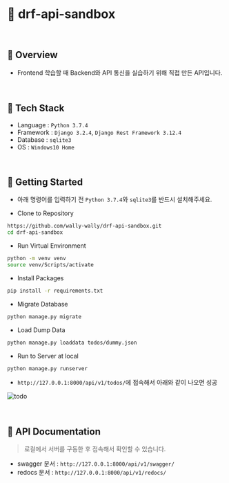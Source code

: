 # :page_facing_up: drf-api-sandbox

<br>

## :pushpin: Overview

- Frontend 학습할 때 Backend와 API 통신을 실습하기 위해 직접 만든 API입니다.

<br>

## :pushpin: Tech Stack

- Language : `Python 3.7.4`
- Framework : `Django 3.2.4`, `Django Rest Framework 3.12.4`
- Database : `sqlite3`
- OS : `Windows10 Home`

<br>

## :pushpin: Getting Started

- 아래 명령어를 입력하기 전 `Python 3.7.4`와 `sqlite3`를 반드시 설치해주세요.

- Clone to Repository

```bash
https://github.com/wally-wally/drf-api-sandbox.git
cd drf-api-sandbox
```

- Run Virtual Environment

```bash
python -m venv venv
source venv/Scripts/activate
```

- Install Packages

```bash
pip install -r requirements.txt
```

- Migrate Database

```bash
python manage.py migrate
```

- Load Dump Data

```bash
python manage.py loaddata todos/dummy.json
```

- Run to Server at local

```bash
python manage.py runserver
```

- `http://127.0.0.1:8000/api/v1/todos/`에 접속해서 아래와 같이 나오면 성공

![todo](https://user-images.githubusercontent.com/52685250/120889336-89a93200-c637-11eb-9584-f3b5e629011c.PNG)

<br>

## :pushpin: API Documentation

> 로컬에서 서버를 구동한 후 접속해서 확인할 수 있습니다.

- swagger 문서 : `http://127.0.0.1:8000/api/v1/swagger/`
- redocs 문서 : `http://127.0.0.1:8000/api/v1/redocs/`